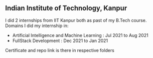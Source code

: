 <H2> Indian Institute of Technology, Kanpur </h2>



I did 2 internships from IIT Kanpur both as past of my B.Tech course. 
Domains I did my internship in:
<ul>
  <li>Artificial Intelligence and Machine Learning : Jul 2021 to Aug 2021</li>
  <li>FullStack Development : Dec 2021 to Jan 2021</li>
</ul>

Certificate and repo link is there in respective folders
 
